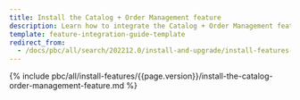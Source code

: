 ```yaml
---
title: Install the Catalog + Order Management feature
description: Learn how to integrate the Catalog + Order Management feature connector into a Spryker project.
template: feature-integration-guide-template
redirect_from:
  - /docs/pbc/all/search/202212.0/install-and-upgrade/install-features-and-glue-api/install-the-catalog-order-management-feature.html
---
```


{% include pbc/all/install-features/{{page.version}}/install-the-catalog-order-management-feature.md %} <!-- To edit, see /_includes/pbc/all/install-features/202212.0/install-the-catalog-order-management-feature.md -->
